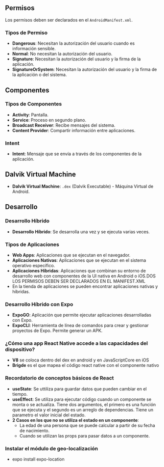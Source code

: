 ## Permisos

Los permisos deben ser declarados en el `AndroidManifest.xml`.

### Tipos de Permiso

- **Dangerous**: Necesitan la autorización del usuario cuando es información sensible.
- **Normal**: No necesitan la autorización del usuario.
- **Signature**: Necesitan la autorización del usuario y la firma de la aplicación.
- **SignatureOrSystem**: Necesitan la autorización del usuario y la firma de la aplicación o del sistema.

## Componentes

### Tipos de Componentes

- **Activity**: Pantalla.
- **Service**: Proceso en segundo plano.
- **Broadcast Receiver**: Recibe mensajes del sistema.
- **Content Provider**: Compartir información entre aplicaciones.

### Intent

- **Intent**: Mensaje que se envía a través de los componentes de la aplicación.

## Dalvik Virtual Machine

- **Dalvik Virtual Machine**: `.dex` (Dalvik Executable) - Máquina Virtual de Android.

## Desarrollo

### Desarrollo Híbrido

- **Desarrollo Híbrido**: Se desarrolla una vez y se ejecuta varias veces.

### Tipos de Aplicaciones

- **Web Apps**: Aplicaciones que se ejecutan en el navegador.
- **Aplicaciones Nativas**: Aplicaciones que se ejecutan en el sistema operativo específico.
- **Aplicaciones Híbridas**: Aplicaciones que combinan su entorno de desarrollo web con componentes de la UI nativa en Android o iOS.DOS LOS PERMISOS DEBEN SER DECLARADOS EN EL MANIFEST.XML
- En la tienda de aplicaciones se pueden encontrar aplicaciones nativas y híbridas.

### Desarrollo Híbrido con Expo

- **ExpoGO**: Aplicación que permite ejecutar aplicaciones desarrolladas con Expo.
- **ExpoCLI**: Herramienta de línea de comandos para crear y gestionar proyectos de Expo. Permite generar un APK.

### ¿Cómo una app React Native accede a las capacidades del dispositivo?

- **V8** se coloca dentro del dex en android y en JavaScriptCore en iOS
- **Brigde** es el que mapea el código react native con el componente nativo


### Recordatorio de conceptos básicos de React

- **useState**: Se uttiliza para guardar datos que pueden cambiar en el tiempo.
- **useEffect**: Se utiliza para ejecutar código cuando un componente se monta o se actualiza. Tiene dos argumentos, el primero es una función que se ejecuta y el segundo es un arreglo de dependencias. Tiene un parametro el valor inicial del estado.
- **2 Casos en los que no se utiliza el estado en un componente**:
  - La edad de una persona que se puede calcular a partir de su fecha de nacimiento.
  - Cuando se utilizan las props para pasar datos a un componente.


### Instalar el módulo de geo-localización

- expo install expo-location